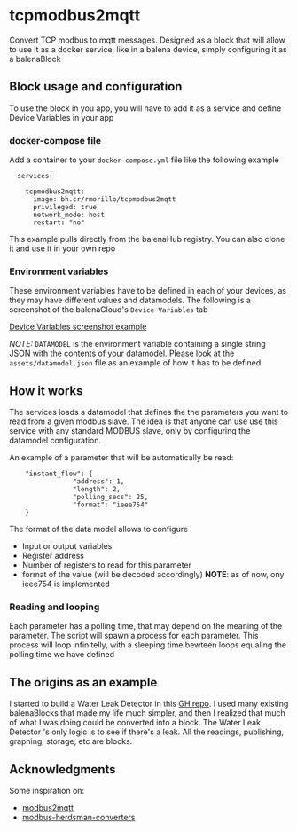 # tcpmodbus2mqtt
Convert TCP modbus to mqtt messages.
Designed as a block that will allow to use it as a docker service, like in a balena device, simply configuring it as a balenaBlock

## Block usage and configuration
To use the block in you app, you will have to add it as a service and define Device Variables in your app

### docker-compose file
Add a container to your `docker-compose.yml` file like the following example

````
  services:

    tcpmodbus2mqtt:
      image: bh.cr/rmorillo/tcpmodbus2mqtt
      privileged: true
      network_mode: host
      restart: "no"
````
This example pulls directly from the balenaHub registry. You can also clone it and use it in your own repo

### Environment variables
These environment variables have to be defined in each of your devices, as they may have different values and datamodels.
The following is a screenshot of the balenaCloud's `Device Variables` tab

[Device Variables screenshot example](https://raw.githubusercontent.com/rmorillo24/tcpmodbus2mqtt/main/assets/devicevariables.png)

_NOTE:_ `DATAMODEL` is the environment variable containing a single string JSON with the contents of your datamodel. Please look at the `assets/datamodel.json` file as an example of how it has to be defined



## How it works
The services loads a datamodel that defines the  the parameters you want to read from a given modbus slave. The idea is that anyone can use use this service with any standard MODBUS slave, only by configuring the datamodel configuration. 

An example of a parameter that will be automatically be read:

```
    "instant_flow": {
                "address": 1,
                "length": 2,
                "polling_secs": 25,
                "format": "ieee754"
    }
```

The format of the data model allows to configure

* Input or output variables
* Register address
* Number of registers to read for this parameter
* format of the value (will be decoded accordingly) __NOTE__: as of now, ony ieee754 is implemented

### Reading and looping
Each parameter has a polling time, that may depend on the meaning of the parameter. The script will spawn a process for each parameter. This process will loop infinitelly, with a sleeping time bewteen loops equaling the polling time we have defined



## The origins as an example
I started to build a Water Leak Detector in this [GH repo](https://github.com/rmorillo24/WaterLeakDetector). I used many existing balenaBlocks that made my life much simpler, and then I realized that much of what I was doing could be converted into a block.
The Water Leak Detector 's only logic is to see if there's a leak. All the readings, publishing, graphing, storage, etc are blocks.


## Acknowledgments
Some inspiration on:
* [modbus2mqtt](https://github.com/Instathings/modbus2mqtt)
* [modbus-herdsman-converters](https://github.com/Instathings/modbus-herdsman-converters)
